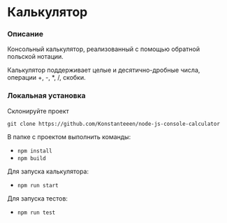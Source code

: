 # Калькулятор

### Описание
Консольный калькулятор, реализованный с помощью обратной польской нотации.

Калькулятор поддерживает целые и десятично-дробные числа, операции +, -, *, /, скобки.

### Локальная установка
Cклонируйте проект

  `git clone https://github.com/Konstanteeen/node-js-console-calculator`

  В папке с проектом выполнить команды:

  * `npm install`
  * `npm build`
  
  Для запуска калькулятора:
  * `npm run start`

  Для запуска тестов:
   * `npm run test`
